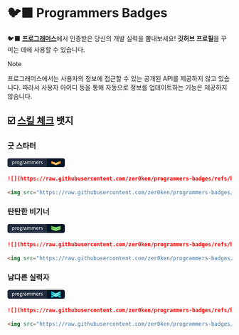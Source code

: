 # 🐦‍⬛ Programmers Badges

🐦‍⬛ [**프로그래머스**](https://programmers.co.kr/)에서 인증받은 당신의 개발 실력을 뽐내보세요! **깃허브 프로필**을 꾸미는 데에 사용할 수 있습니다.

> [!Note]
> 프로그래머스에서는 사용자의 정보에 접근할 수 있는 공개된 API를 제공하지 않고 있습니다. 따라서 사용자 아이디 등을 통해 자동으로 정보를 업데이트하는 기능은 제공하지 않습니다.

## ☑️ [스킬 체크](https://school.programmers.co.kr/skill_checks) 뱃지

### 굿 스타터

![](https://raw.githubusercontent.com/zer0ken/programmers-badges/refs/heads/main/resources/skillcheck/starter.png)

```md
![](https://raw.githubusercontent.com/zer0ken/programmers-badges/refs/heads/main/resources/skillcheck/starter.png)
```

```html
<img src="https://raw.githubusercontent.com/zer0ken/programmers-badges/refs/heads/main/resources/skillcheck/starter.png">
```

### 탄탄한 비기너

![](https://raw.githubusercontent.com/zer0ken/programmers-badges/refs/heads/main/resources/skillcheck/beginner.png)

```md
![](https://raw.githubusercontent.com/zer0ken/programmers-badges/refs/heads/main/resources/skillcheck/beginner.png)
```

```html
<img src="https://raw.githubusercontent.com/zer0ken/programmers-badges/refs/heads/main/resources/skillcheck/beginner.png">
```

### 남다른 실력자

![](https://raw.githubusercontent.com/zer0ken/programmers-badges/refs/heads/main/resources/skillcheck/outlier.png)

```md
![](https://raw.githubusercontent.com/zer0ken/programmers-badges/refs/heads/main/resources/skillcheck/outlier.png)
```

```html
<img src="https://raw.githubusercontent.com/zer0ken/programmers-badges/refs/heads/main/resources/skillcheck/outlier.png">
```